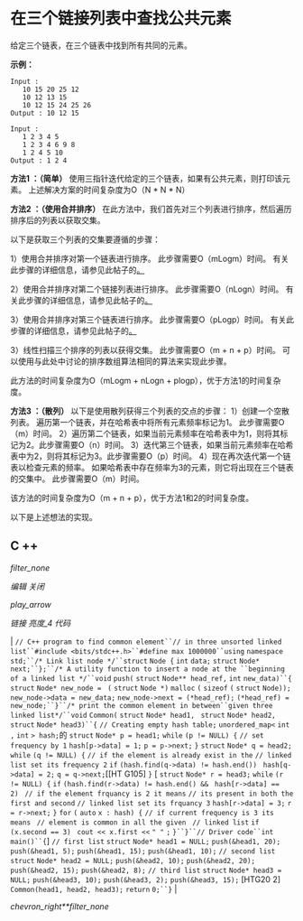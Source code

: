 # 在三个链接列表中查找公共元素

给定三个链表，在三个链表中找到所有共同的元素。

**示例：**

```
Input :  
   10 15 20 25 12
   10 12 13 15 
   10 12 15 24 25 26
Output : 10 12 15 

Input :
   1 2 3 4 5
   1 2 3 4 6 9 8
   1 2 4 5 10
Output : 1 2 4

```

**方法1 ：（简单）**
使用三指针迭代给定的三个链表，如果有公共元素，则打印该元素。
上述解决方案的时间复杂度为O（N * N * N）

**方法2 ：（使用合并排序）**
在此方法中，我们首先对三个列表进行排序，然后遍历排序后的列表以获取交集。

以下是获取三个列表的交集要遵循的步骤：

1）使用合并排序对第一个链表进行排序。 此步骤需要O（mLogm）时间。 有关此步骤的详细信息，请参见此帖子的[。](https://www.geeksforgeeks.org/merge-sort-for-linked-list/)

2）使用合并排序对第二个链接列表进行排序。 此步骤需要O（nLogn）时间。 有关此步骤的详细信息，请参见此帖子的[。](https://www.geeksforgeeks.org/merge-sort-for-linked-list/)

3）使用合并排序对第三个链表进行排序。 此步骤需要O（pLogp）时间。 有关此步骤的详细信息，请参见此帖子的[。](https://www.geeksforgeeks.org/merge-sort-for-linked-list/)

3）线性扫描三个排序的列表以获得交集。 此步骤需要O（m + n + p）时间。 可以使用与此处中讨论的排序数组算法相同的算法来实现此步骤。

此方法的时间复杂度为O（mLogm + nLogn + plogp），优于方法1的时间复杂度。

**方法3 ：（散列）**
以下是使用散列获得三个列表的交点的步骤：
1）创建一个空散列表。 遍历第一个链表，并在哈希表中将所有元素频率标记为1。 此步骤需要O（m）时间。
2）遍历第二个链表，如果当前元素频率在哈希表中为1，则将其标记为2。此步骤需要O（n）时间。
3）迭代第三个链表，如果当前元素频率在哈希表中为2，则将其标记为3。此步骤需要O（p）时间。
4）现在再次迭代第一个链表以检查元素的频率。 如果哈希表中存在频率为3的元素，则它将出现在三个链表的交集中。 此步骤需要O（m）时间。

该方法的时间复杂度为O（m + n + p），优于方法1和2的时间复杂度。

以下是上述想法的实现。

## C ++

*filter_none*

*编辑*
*关闭*

*play_arrow*

*链接*
*亮度_4*
*代码*

| `// C++ program to find common element``// in three unsorted linked list``#include <bits/stdc++.h>``#define max 1000000``using` `namespace` `std;``/* Link list node */``struct` `Node {` `int` `data;` `struct` `Node* next;``};``/* A utility function to insert a node at the ``beginning of a linked list */``void` `push(` `struct` `Node** head_ref,` `int` `new_data)``{` `struct` `Node* new_node = ` `(` `struct` `Node *)` `malloc` `(` `sizeof` `(` `struct` `Node));` `new_node->data = new_data;` `new_node->next = (*head_ref);` `(*head_ref) = new_node;``}``/* print the common element in between``given three linked list*/``void` `Common(` `struct` `Node* head1, ` `struct` `Node* head2,` `struct` `Node* head3)``{`​​  `// Creating empty hash table;` `unordered_map<` `int` `,` `int` `> hash;`的 `struct` `Node* p = head1;` `while` `(p != NULL) {` `// set frequency by 1` `hash[p->data] = 1;` `p = p->next;` `}` `struct` `Node* q = head2;` `while` `(q != NULL) {` `// if the element is already exist in the` `// linked list set its frequency 2` `if` `(hash.find(q->data) != hash.end()) ` `hash[q->data] = 2;` `q = q->next;`[[HT G105] `}` [ `struct` `Node* r = head3;` `while` `(r != NULL) {` `if` `(hash.find(r->data) != hash.end() && ` `hash[r->data] == 2) ` `// if the element frquancy is 2 it means` `// its present in both the first and second` `// linked list set its frquancy 3` `hash[r->data] = 3;` `r = r->next;` `}` `for` `(` `auto` `x : hash) {` `// if current frequency is 3 its means ` `// element is common in all the given ` `// linked list` `if` `(x.second == 3) ` `cout << x.first <<` `" "` `;` `}``}``// Driver code``int` `main()``{`] `// first list` `struct` `Node* head1 = NULL;` `push(&head1, 20);` `push(&head1, 5);` `push(&head1, 15);` `push(&head1, 10);` `// second list` `struct` `Node* head2 = NULL;` `push(&head2, 10);` `push(&head2, 20);` `push(&head2, 15);` `push(&head2, 8);` `// third list` `struct` `Node* head3 = NULL;` `push(&head3, 10);` `push(&head3, 2);` `push(&head3, 15);` [HTG20 2] `Common(head1, head2, head3);` `return` `0;``}` |

*chevron_right**filter_none*